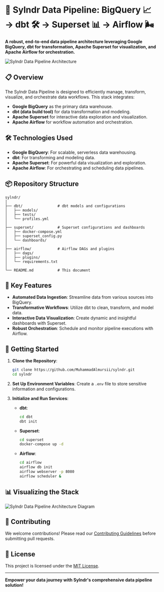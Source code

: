  # 🚀 Sylndr Data Pipeline: BigQuery 📈 → dbt 🛠️ → Superset 📊 → Airflow 🌬️

**A robust, end-to-end data pipeline architecture leveraging Google BigQuery, dbt for transformation, Apache Superset for visualization, and Apache Airflow for orchestration.**

![Sylndr Data Pipeline Architecture](![image]([https://github.com/user-attachments/assets/43c425c7-6d60-4346-9997-ace138f4a946](https://www.google.com/imgres?q=bigquery%20dbt%20pic&imgurl=https%3A%2F%2Fframerusercontent.com%2Fimages%2Fzb8W4rFEhWa2jyOwtjY5zOo6uic.png&imgrefurl=https%3A%2F%2Fastrafy.io%2Fthe-hub%2Fblog%2Ftechnical%2Frunning-dbt-in-production-strategy-comparison&docid=ejEkl0C-KXI2aM&tbnid=mXhsSnTIXNLcKM&vet=12ahUKEwixl-jo7-aJAxVuTqQEHTmLKxsQM3oECCcQAA..i&w=1383&h=613&hcb=2&ved=2ahUKEwixl-jo7-aJAxVuTqQEHTmLKxsQM3oECCcQAA))
)

## 📋 Overview

The Sylndr Data Pipeline is designed to efficiently manage, transform, visualize, and orchestrate data workflows. This stack integrates:

- **Google BigQuery** as the primary data warehouse.
- **dbt (data build tool)** for data transformation and modeling.
- **Apache Superset** for interactive data exploration and visualization.
- **Apache Airflow** for workflow automation and orchestration.

## 🛠️ Technologies Used

- **Google BigQuery**: For scalable, serverless data warehousing.
- **dbt**: For transforming and modeling data.
- **Apache Superset**: For powerful data visualization and exploration.
- **Apache Airflow**: For orchestrating and scheduling data pipelines.

## 📦 Repository Structure

```plaintext
sylndr/
│
├── dbt/                # dbt models and configurations
│   ├── models/
│   ├── tests/
│   └── profiles.yml
│
├── superset/           # Superset configurations and dashboards
│   ├── docker-compose.yml
│   ├── superset_config.py
│   └── dashboards/
│
├── airflow/            # Airflow DAGs and plugins
│   ├── dags/
│   ├── plugins/
│   └── requirements.txt
│
└── README.md           # This document
```

## 🎯 Key Features

- **Automated Data Ingestion**: Streamline data from various sources into BigQuery.
- **Transformative Workflows**: Utilize dbt to clean, transform, and model data.
- **Interactive Data Visualization**: Create dynamic and insightful dashboards with Superset.
- **Robust Orchestration**: Schedule and monitor pipeline executions with Airflow.

## 🚀 Getting Started

1. **Clone the Repository**:
   ```bash
   git clone https://github.com/MuhammadAlmursii/sylndr.git
   cd sylndr
   ```

2. **Set Up Environment Variables**:
   Create a `.env` file to store sensitive information and configurations.

3. **Initialize and Run Services**:
   - **dbt**:
     ```bash
     cd dbt
     dbt init
     ```
   - **Superset**:
     ```bash
     cd superset
     docker-compose up -d
     ```
   - **Airflow**:
     ```bash
     cd airflow
     airflow db init
     airflow webserver -p 8080
     airflow scheduler &

## 📊 Visualizing the Stack

![Sylndr Data Pipeline Architecture Diagram](https://i.imgur.com/8Zf1W0C.png)

## 📝 Contributing

We welcome contributions! Please read our [Contributing Guidelines](CONTRIBUTING.md) before submitting pull requests.

## 📜 License

This project is licensed under the [MIT License](LICENSE).

---

**Empower your data journey with Sylndr's comprehensive data pipeline solution!**
